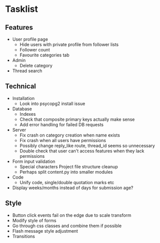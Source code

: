 # Tasklist

## Features
- User profile page
    - Hide users with private profile from follower lists
    - Follower count
    - Favourite categories tab
- Admin
    - Delete category
- Thread search

## Technical
- Installation
    - Look into psycopg2 install issue
- Database
    - Indexes
    - Check that composite primary keys actually make sense
    - Add error handling for failed DB requests
- Server
    - Fix crash on category creation when name exists
    - Fix crash when all users have permissions
    - Possibly change reply_like route, thread_id seems so unnecessary
    - Double check that user can't access features when they lack permissions
- Form input validation 
    - Special characters
  Project file structure cleanup
    - Perhaps split content.py into smaller modules
- Code
  - Unify code, single/double quotation marks etc
- Display weeks/months instead of days for submission age?

## Style
- Button click events fail on the edge due to scale transform
- Modify style of forms
- Go through css classes and combine them if possible
- Flash message style adjustment
- Transitions 

